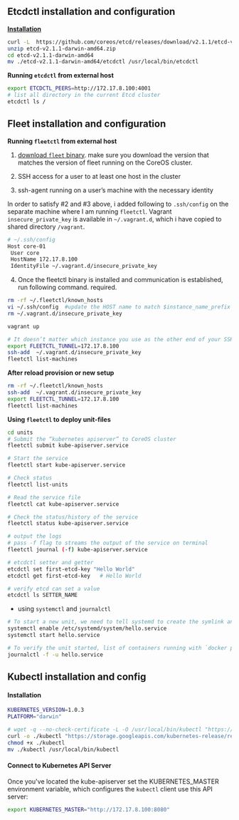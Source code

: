 ## Etcdctl installation and configuration

**[Installation](https://github.com/coreos/etcd/releases)**

```bash
curl -L  https://github.com/coreos/etcd/releases/download/v2.1.1/etcd-v2.1.1-darwin-amd64.zip -o etcd-v2.1.1-darwin-amd64.zip
unzip etcd-v2.1.1-darwin-amd64.zip
cd etcd-v2.1.1-darwin-amd64
mv ./etcd-v2.1.1-darwin-amd64/etcdctl /usr/local/bin/etcdctl
```

**Running `etcdctl` from external host**

```bash
export ETCDCTL_PEERS=http://172.17.8.100:4001
# list all directory in the current Etcd cluster
etcdctl ls /
```

## Fleet installation and configuration

**Running `fleetctl` from external host**

1. [download `fleet` binary](https://github.com/coreos/fleet/releases). make sure you download the version that matches the version of fleet running on the CoreOS cluster.

2. SSH access for a user to at least one host in the cluster

3. ssh-agent running on a user’s machine with the necessary identity

In order to satisfy #2 and #3 above, i added following to `.ssh/config` on the separate machine where I am running `fleetctl`. Vagrant `insecure_private_key` is available in `~/.vagrant.d`, which i have copied to shared directory `/vagrant`.

```bash
# ~/.ssh/config
Host core-01
 User core
 HostName 172.17.8.100
 IdentityFile ~/.vagrant.d/insecure_private_key
```

4. Once the fleetctl binary is installed and communication is established, run following command. required.

```bash
rm -rf ~/.fleetctl/known_hosts
vi ~/.ssh/config  #update the HOST name to match $instance_name_prefix in vagrantfile
rm ~/.vagrant.d/insecure_private_key

vagrant up

# It doesn’t matter which instance you use as the other end of your SSH tunnel,
export FLEETCTL_TUNNEL=172.17.8.100
ssh-add  ~/.vagrant.d/insecure_private_key
fleetctl list-machines
```

**After reload provision or new setup**

```bash
rm -rf ~/.fleetctl/known_hosts
ssh-add  ~/.vagrant.d/insecure_private_key
export FLEETCTL_TUNNEL=172.17.8.100
fleetctl list-machines
```

**Using `fleetctl` to deploy unit-files**

```bash
cd units
# Submit the “kubernetes apiserver” to CoreOS cluster
fleetctl submit kube-apiserver.service

# Start the service
fleetctl start kube-apiserver.service

# Check status
fleetctl list-units

# Read the service file
fleetctl cat kube-apiserver.service

# Check the status/history of the service
fleetctl status kube-apiserver.service

# output the logs
# pass -f flag to streams the output of the service on terminal
fleetctl journal (-f) kube-apiserver.service

# etcdctl setter and getter
etcdctl set first-etcd-key "Hello World"
etcdctl get first-etcd-key   # Hello World

# verify etcd can set a value
etcdctl ls SETTER_NAME
```

- using `systemctl` and `journalctl`

```bash
# To start a new unit, we need to tell systemd to create the symlink and then start the file
systemctl enable /etc/systemd/system/hello.service
systemctl start hello.service

# To verify the unit started, list of containers running with `docker ps` and read the unit's output with `journalctl`
journalctl -f -u hello.service
```

## Kubectl installation and config

#### Installation

```bash
KUBERNETES_VERSION=1.0.3
PLATFORM="darwin"

# wget -q --no-check-certificate -L -O /usr/local/bin/kubectl "https://storage.googleapis.com/kubernetes-release/release/v${KUBERNETES_VERSION}/bin/${PLATFORM}/amd64/kubectl"
curl -o ./kubectl "https://storage.googleapis.com/kubernetes-release/release/v1.0.3/bin/darwin/amd64/kubectl"
chmod +x ./kubectl
mv ./kubectl /usr/local/bin/kubectl
```

#### Connect to Kubernetes API Server

Once you've located the kube-apiserver set the KUBERNETES_MASTER environment variable, which configures the `kubectl` client use this API server:

```bash
export KUBERNETES_MASTER="http://172.17.8.100:8080"
```
